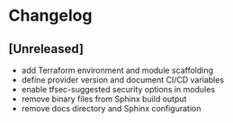 # Changelog

## [Unreleased]
- add Terraform environment and module scaffolding
- define provider version and document CI/CD variables
- enable tfsec-suggested security options in modules
- remove binary files from Sphinx build output
- remove docs directory and Sphinx configuration

